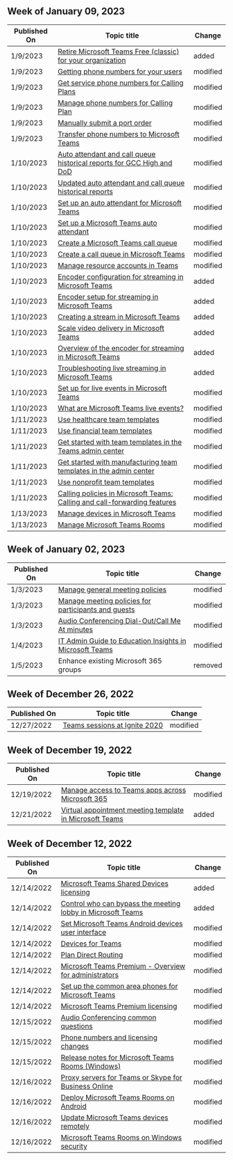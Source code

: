<!-- This file is generated automatically each week. Changes made to this file will be overwritten.-->



## Week of January 09, 2023


| Published On |Topic title | Change |
|------|------------|--------|
| 1/9/2023 | [Retire Microsoft Teams Free (classic) for your organization](/MicrosoftTeams/teams-add-on-licensing/remove-assign-free-licenses) | added |
| 1/9/2023 | [Getting phone numbers for your users](/MicrosoftTeams/getting-phone-numbers-for-your-users) | modified |
| 1/9/2023 | [Get service phone numbers for Calling Plans](/MicrosoftTeams/getting-service-phone-numbers) | modified |
| 1/9/2023 | [Manage phone numbers for Calling Plan](/MicrosoftTeams/manage-phone-numbers-for-your-organization/manage-phone-numbers-for-your-organization) | modified |
| 1/9/2023 | [Manually submit a port order](/MicrosoftTeams/phone-number-calling-plans/manually-submit-port-order) | modified |
| 1/9/2023 | [Transfer phone numbers to Microsoft Teams](/MicrosoftTeams/phone-number-calling-plans/transfer-phone-numbers-to-teams) | modified |
| 1/10/2023 | [Auto attendant and call queue historical reports for GCC High and DoD](/MicrosoftTeams/aa-cq-cqd-historical-reports-v163) | modified |
| 1/10/2023 | [Updated auto attendant and call queue historical reports](/MicrosoftTeams/aa-cq-cqd-historical-reports) | modified |
| 1/10/2023 | [Set up an auto attendant for Microsoft Teams](/MicrosoftTeams/create-a-phone-system-auto-attendant-smb) | modified |
| 1/10/2023 | [Set up a Microsoft Teams auto attendant](/MicrosoftTeams/create-a-phone-system-auto-attendant) | modified |
| 1/10/2023 | [Create a Microsoft Teams call queue](/MicrosoftTeams/create-a-phone-system-call-queue-smb) | modified |
| 1/10/2023 | [Create a call queue in Microsoft Teams](/MicrosoftTeams/create-a-phone-system-call-queue) | modified |
| 1/10/2023 | [Manage resource accounts in Teams](/MicrosoftTeams/manage-resource-accounts) | modified |
| 1/10/2023 | [Encoder configuration for streaming in Microsoft Teams](/MicrosoftTeams/teams-encoder-configuration) | added |
| 1/10/2023 | [Encoder setup for streaming in Microsoft Teams](/MicrosoftTeams/teams-encoder-setup) | added |
| 1/10/2023 | [Creating a stream in Microsoft Teams](/MicrosoftTeams/teams-stream-create-event) | added |
| 1/10/2023 | [Scale video delivery in Microsoft Teams](/MicrosoftTeams/teams-stream-ecdn) | added |
| 1/10/2023 | [Overview of the encoder for streaming in Microsoft Teams](/MicrosoftTeams/teams-stream-overview) | added |
| 1/10/2023 | [Troubleshooting live streaming in Microsoft Teams](/MicrosoftTeams/teams-stream-troubleshooting) | added |
| 1/10/2023 | [Set up for live events in Microsoft Teams](/MicrosoftTeams/teams-live-events/set-up-for-teams-live-events) | modified |
| 1/10/2023 | [What are Microsoft Teams live events?](/MicrosoftTeams/teams-live-events/what-are-teams-live-events) | modified |
| 1/11/2023 | [Use healthcare team templates](/MicrosoftTeams/expand-teams-across-your-org/healthcare/healthcare-templates-admin-console) | modified |
| 1/11/2023 | [Use financial team templates](/MicrosoftTeams/financial-teams-templates-in-the-admin-console) | modified |
| 1/11/2023 | [Get started with team templates in the Teams admin center](/MicrosoftTeams/get-started-with-teams-templates-in-the-admin-console) | modified |
| 1/11/2023 | [Get started with manufacturing team templates in the admin center](/MicrosoftTeams/manufacturing-teams-templates-in-the-admin-console) | modified |
| 1/11/2023 | [Use nonprofit team templates](/MicrosoftTeams/team-templates-nonprofit) | modified |
| 1/11/2023 | [Calling policies in Microsoft Teams: Calling and call-forwarding features](/MicrosoftTeams/teams-calling-policy) | modified |
| 1/13/2023 | [Manage devices in Microsoft Teams](/MicrosoftTeams/devices/device-management) | modified |
| 1/13/2023 | [Manage Microsoft Teams Rooms](/MicrosoftTeams/rooms/rooms-manage) | modified |


## Week of January 02, 2023


| Published On |Topic title | Change |
|------|------------|--------|
| 1/3/2023 | [Manage general meeting policies](/MicrosoftTeams/meeting-policies-in-teams-general) | modified |
| 1/3/2023 | [Manage meeting policies for participants and guests](/MicrosoftTeams/meeting-policies-participants-and-guests) | modified |
| 1/3/2023 | [Audio Conferencing Dial-Out/Call Me At minutes](/MicrosoftTeams/audio-conferencing-subscription-dial-out) | modified |
| 1/4/2023 | [IT Admin Guide to Education Insights in Microsoft Teams](/MicrosoftTeams/class-insights) | modified |
| 1/5/2023 | Enhance existing Microsoft 365 groups | removed |


## Week of December 26, 2022


| Published On |Topic title | Change |
|------|------------|--------|
| 12/27/2022 | [Teams sessions at Ignite 2020](/MicrosoftTeams/ignite-2020-landing-page) | modified |


## Week of December 19, 2022


| Published On |Topic title | Change |
|------|------------|--------|
| 12/19/2022 | [Manage access to Teams apps across Microsoft 365](/MicrosoftTeams/manage-third-party-teams-apps) | modified |
| 12/21/2022 | [Virtual appointment meeting template in Microsoft Teams](/MicrosoftTeams/virtual-appointment-meeting-template) | added |


## Week of December 12, 2022


| Published On |Topic title | Change |
|------|------------|--------|
| 12/14/2022 | [Microsoft Teams Shared Devices licensing](/MicrosoftTeams/teams-add-on-licensing/teams-shared-device-license) | added |
| 12/14/2022 | [Control who can bypass the meeting lobby in Microsoft Teams](/MicrosoftTeams/who-can-bypass-meeting-lobby) | added |
| 12/14/2022 | [Set Microsoft Teams Android devices user interface](/MicrosoftTeams/devices/teams-android-devices-user-interface) | modified |
| 12/14/2022 | [Devices for Teams](/MicrosoftTeams/devices/teams-ip-phones) | modified |
| 12/14/2022 | [Plan Direct Routing](/MicrosoftTeams/direct-routing-plan) | modified |
| 12/14/2022 | [Microsoft Teams Premium - Overview for administrators](/MicrosoftTeams/enhanced-teams-experience) | modified |
| 12/14/2022 | [Set up the common area phones for Microsoft Teams](/MicrosoftTeams/set-up-common-area-phones) | modified |
| 12/14/2022 | [Microsoft Teams Premium licensing](/MicrosoftTeams/teams-add-on-licensing/licensing-enhance-teams) | modified |
| 12/15/2022 | [Audio Conferencing common questions](/MicrosoftTeams/audio-conferencing-common-questions) | modified |
| 12/15/2022 | [Phone numbers and licensing changes](/MicrosoftTeams/phone-numbers-licensing-changes) | modified |
| 12/15/2022 | [Release notes for Microsoft Teams Rooms (Windows)](/MicrosoftTeams/rooms/rooms-release-note) | modified |
| 12/16/2022 | [Proxy servers for Teams or Skype for Business Online](/MicrosoftTeams/proxy-servers-for-skype-for-business-online) | modified |
| 12/16/2022 | [Deploy Microsoft Teams Rooms on Android](/MicrosoftTeams/devices/collab-bar-deploy) | modified |
| 12/16/2022 | [Update Microsoft Teams devices remotely](/MicrosoftTeams/devices/remote-update) | modified |
| 12/16/2022 | [Microsoft Teams Rooms on Windows security](/MicrosoftTeams/rooms/security-windows) | modified |

